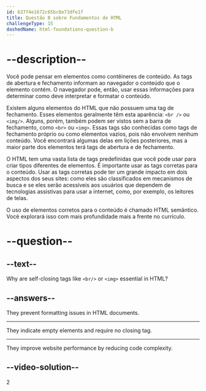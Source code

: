 ```yaml
---
id: 637f4e1672c65bc8e73dfe1f
title: Questão B sobre Fundamentos de HTML
challengeType: 15
dashedName: html-foundations-question-b
---
```


# --description--

Você pode pensar em elementos como contêineres de conteúdo. As tags de abertura e fechamento informam ao navegador o conteúdo que o elemento contém. O navegador pode, então, usar essas informações para determinar como deve interpretar e formatar o conteúdo.

Existem alguns elementos do HTML que não possuem uma tag de fechamento. Esses elementos geralmente têm esta aparência: `<br />` ou `<img/>`. Alguns, porém, também podem ser vistos sem a barra de fechamento, como `<br>` ou `<img>`. Essas tags são conhecidas como tags de fechamento próprio ou como elementos vazios, pois não envolvem nenhum conteúdo. Você encontrará algumas delas em lições posteriores, mas a maior parte dos elementos terá tags de abertura e de fechamento.

O HTML tem uma vasta lista de tags predefinidas que você pode usar para criar tipos diferentes de elementos. É importante usar as tags corretas para o conteúdo. Usar as tags corretas pode ter um grande impacto em dois aspectos dos seus sites: como eles são classificados em mecanismos de busca e se eles serão acessíveis aos usuários que dependem de tecnologias assistivas para usar a internet, como, por exemplo, os leitores de telas.

O uso de elementos corretos para o conteúdo é chamado HTML semântico. Você explorará isso com mais profundidade mais a frente no currículo.

# --question--

## --text--

Why are self-closing tags like `<br/>` or `<img>` essential in HTML?

## --answers--

They prevent formatting issues in HTML documents.

---

They indicate empty elements and require no closing tag.

---

They improve website performance by reducing code complexity.


## --video-solution--

2
